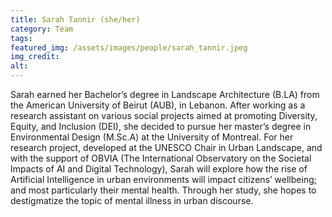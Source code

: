 ```yaml
---
title: Sarah Tannir (she/her)
category: Team
tags:
featured_img: /assets/images/people/sarah_tannir.jpeg
img_credit:
alt:
---
```

Sarah earned her Bachelor’s degree in Landscape Architecture (B.LA) from the American University of Beirut (AUB), in Lebanon. After working as a research assistant on various social projects aimed at promoting Diversity, Equity, and Inclusion (DEI), she decided to pursue her master’s degree in Environmental Design (M.Sc.A) at the University of Montreal. For her research project, developed at the UNESCO Chair in Urban Landscape, and with the support of OBVIA (The International Observatory on the Societal Impacts of AI and Digital Technology), Sarah will explore how the rise of Artificial Intelligence in urban environments will impact citizens’ wellbeing; and most particularly their mental health. Through her study, she hopes to destigmatize the topic of mental illness in urban discourse.